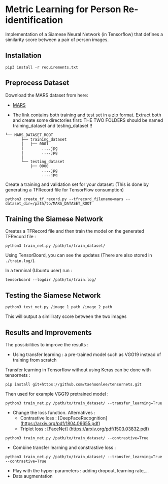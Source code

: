 # Metric Learning for Person Re-identification
Implementation of a Siamese Neural Network (in Tensorflow) that defines a similarity score between a pair of person images.

## Installation

```
pip3 install -r requirements.txt
```

## Preprocess Dataset

Download the MARS dataset from here:
* [MARS](https://drive.google.com/drive/folders/0B6tjyrV1YrHeMVV2UFFXQld6X1E?amp%3Busp=sharing) 

- The link contains both training and test set in a zip format. Extract both and create some directories first:
THE TWO FOLDERS should be named training_dataset and testing_dataset !!

```plain
└── MARS_DATASET_ROOT
       ├── training_dataset    
       |   ├── 0001
       |        ....jpg
       |        ....jpg
       |
       └── testing_dataset     
           ├── 0000 
                ....jpg
                ....jpg

```

Create a training and validation set for your dataset: (This is done by generating a TFRecord file for TensorFlow consumption)

```
python3 create_tf_record.py --tfrecord_filename=mars --dataset_dir=/path/to/MARS_DATASET_ROOT
```

## Training the Siamese Network

Creates a TFRecord file and then train the model on the generated TFRecord file :
```
python3 train_net.py /path/to/train_dataset/
```
Using TensorBoard, you can see the updates (There are also stored in `./train.log/`).

In a terminal (Ubuntu user) run :
```
tensorboard --logdir /path/to/train.log/
```

## Testing the Siamese Network

```
python3 test_net.py /image_1_path /image_2_path
```

This will output a similiraty score between the two images  

## Results and Improvements

The possibilities to improve the results :
* Using transfer learning : a pre-trained model such as VGG19 instead of training from scratch

Transfer learning in Tensorflow without using Keras can be done with tensornets :
```
pip install git+https://github.com/taehoonlee/tensornets.git
```
Then used for example VGG19 pretrained model :
```
python3 train_net.py /path/to/train_dataset/ --transfer_learning=True
```
* Change the loss function. Alternatives :
    * Contrastive loss : [DeepFaceRecognition] (https://arxiv.org/pdf/1804.06655.pdf)
    * Triplet loss : [FaceNet] (https://arxiv.org/pdf/1503.03832.pdf) 
```
python3 train_net.py /path/to/train_dataset/ --contrastive=True
```
* Combine transfer learning and constrastive loss :
```
python3 train_net.py /path/to/train_dataset/ --transfer_learning=True --contrastive=True
```
* Play with the hyper-parameters : adding dropout, learning rate,...
* Data augmentation